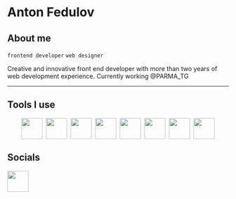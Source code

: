 # Anton Fedulov 

## About me
`frontend developer` `web designer`

Creative and innovative front end developer with more than two years of web development experience. 
Currently working @PARMA_TG

---
## Tools I use

<div style="display: flex; justify-content: center; gap: 0.5rem">
    <img width="48px" src="https://cdn.jsdelivr.net/gh/devicons/devicon/icons/react/react-original.svg" /> 
    <img width="48px" src="https://cdn.jsdelivr.net/gh/devicons/devicon/icons/angularjs/angularjs-plain.svg" />
    <img width="48px" src="https://cdn.jsdelivr.net/gh/devicons/devicon/icons/nextjs/nextjs-line.svg" />
    <img width="48px" src="https://cdn.jsdelivr.net/gh/devicons/devicon/icons/typescript/typescript-plain.svg" />
    <img width="48px" src="https://cdn.jsdelivr.net/gh/devicons/devicon/icons/webpack/webpack-plain.svg" />
    <img width="48px" src="https://cdn.jsdelivr.net/gh/devicons/devicon/icons/jest/jest-plain.svg" />
    <img width="48px" src="https://cdn.jsdelivr.net/gh/devicons/devicon/icons/figma/figma-original.svg" />
    <img width="48px" src="https://cdn.jsdelivr.net/gh/devicons/devicon/icons/tailwindcss/tailwindcss-plain.svg" />
</div>

## Socials


<a href="https://www.linkedin.com/in/fedulov/"><img width="48px" src="https://cdn.jsdelivr.net/gh/devicons/devicon/icons/linkedin/linkedin-original.svg" /></a>
          

<!--
**fed-a/fed-a** is a ✨ _special_ ✨ repository because its `README.md` (this file) appears on your GitHub profile.

Here are some ideas to get you started:

- 🔭 I’m currently working on ...
- 🌱 I’m currently learning ...
- 👯 I’m looking to collaborate on ...
- 🤔 I’m looking for help with ...
- 💬 Ask me about ...
- 📫 How to reach me: ...
- 😄 Pronouns: ...
- ⚡ Fun fact: ...
-->
